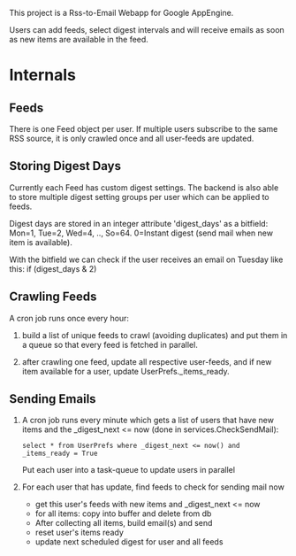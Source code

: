 This project is a Rss-to-Email Webapp for Google AppEngine.

Users can add feeds, select digest intervals and will receive emails
as soon as new items are available in the feed.  

Internals
=========

Feeds
-----
There is one Feed object per user. If multiple users subscribe to the same
RSS source, it is only crawled once and all user-feeds are updated.

Storing Digest Days
-------------------
Currently each Feed has custom digest settings. The backend is also able to
store multiple digest setting groups per user which can be applied to feeds.  

Digest days are stored in an integer attribute 'digest_days' as a bitfield:  
Mon=1, Tue=2, Wed=4, .., So=64. 0=Instant digest (send mail when new item is 
available).

With the bitfield we can check if the user receives an email on Tuesday like
this: if (digest_days & 2) 

Crawling Feeds
--------------
A cron job runs once every hour:

1. build a list of unique feeds to crawl (avoiding duplicates) and put them in 
   a queue so that every feed is fetched in parallel.
   
2. after crawling one feed, update all respective user-feeds, and if new item
   available for a user, update UserPrefs._items_ready.

Sending Emails
--------------
1.  A cron job runs every minute which gets a list of users that have new items
    and the _digest_next <= now (done in services.CheckSendMail):

    ``select * from UserPrefs where _digest_next <= now() and _items_ready = True``

    Put each user into a task-queue to update users in parallel
    
2.  For each user that has update, find feeds to check for sending mail now
    * get this user's feeds with new items and _digest_next <= now
    * for all items: copy into buffer and delete from db
    * After collecting all items, build email(s) and send
    * reset user's items ready
    * update next scheduled digest for user and all feeds

        